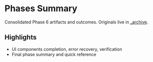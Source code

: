 # Phases Summary

Consolidated Phase 6 artifacts and outcomes. Originals live in [\_archive](./_archive/).

## Highlights

- UI components completion, error recovery, verification
- Final phase summary and quick reference
